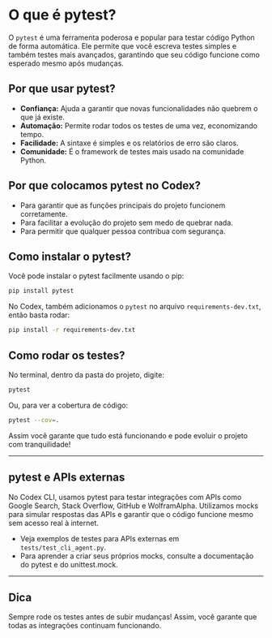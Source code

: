 # O que é pytest?

O `pytest` é uma ferramenta poderosa e popular para testar código Python de forma automática. Ele permite que você escreva testes simples e também testes mais avançados, garantindo que seu código funcione como esperado mesmo após mudanças.

## Por que usar pytest?
- **Confiança:** Ajuda a garantir que novas funcionalidades não quebrem o que já existe.
- **Automação:** Permite rodar todos os testes de uma vez, economizando tempo.
- **Facilidade:** A sintaxe é simples e os relatórios de erro são claros.
- **Comunidade:** É o framework de testes mais usado na comunidade Python.

## Por que colocamos pytest no Codex?
- Para garantir que as funções principais do projeto funcionem corretamente.
- Para facilitar a evolução do projeto sem medo de quebrar nada.
- Para permitir que qualquer pessoa contribua com segurança.

## Como instalar o pytest?
Você pode instalar o pytest facilmente usando o pip:

```bash
pip install pytest
```

No Codex, também adicionamos o `pytest` no arquivo `requirements-dev.txt`, então basta rodar:

```bash
pip install -r requirements-dev.txt
```

## Como rodar os testes?
No terminal, dentro da pasta do projeto, digite:

```bash
pytest
```

Ou, para ver a cobertura de código:

```bash
pytest --cov=.
```

Assim você garante que tudo está funcionando e pode evoluir o projeto com tranquilidade!

---

## pytest e APIs externas

No Codex CLI, usamos pytest para testar integrações com APIs como Google Search, Stack Overflow, GitHub e WolframAlpha. Utilizamos mocks para simular respostas das APIs e garantir que o código funcione mesmo sem acesso real à internet.

- Veja exemplos de testes para APIs externas em `tests/test_cli_agent.py`.
- Para aprender a criar seus próprios mocks, consulte a documentação do pytest e do unittest.mock.

---

## Dica
Sempre rode os testes antes de subir mudanças! Assim, você garante que todas as integrações continuam funcionando.
